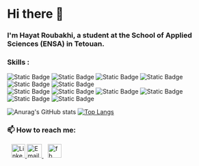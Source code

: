 # Hi there 👋

### I'm Hayat Roubakhi, a student at the School of Applied Sciences (ENSA) in Tetouan.
### Skills :
![Static Badge](https://img.shields.io/badge/react-blue?style=for-the-badge&logo=react)
![Static Badge](https://img.shields.io/badge/html-%23d9534f?style=for-the-badge&logo=html5&logoColor=black)
![Static Badge](https://img.shields.io/badge/java-blue?style=for-the-badge&logo=javascript)
![Static Badge](https://img.shields.io/badge/php-black?style=for-the-badge&logo=php)
![Static Badge](https://img.shields.io/badge/python-%2399aab5?style=for-the-badge&logo=python)
![Static Badge](https://img.shields.io/badge/mysql-%234479A1?style=for-the-badge&logo=mysql&logoColor=black)
<br/>
![Static Badge](https://img.shields.io/badge/mongodb-%2347A248?style=for-the-badge&logo=mongodb&logoColor=black)
![Static Badge](https://img.shields.io/badge/ORACLE%20%20DBA%2011G%20_%20PLSQL-%23F80000?style=for-the-badge&logo=oracle&logoColor=black)
![Static Badge](https://img.shields.io/badge/wordpress-%2321759B?style=for-the-badge&logo=wordpress&logoColor=black)
![Static Badge](https://img.shields.io/badge/css-%231572B6?style=for-the-badge&logo=css3&logoColor=black)   <br/>
![Static Badge](https://img.shields.io/badge/SEO-%2399aab5?style=for-the-badge)
![Static Badge](https://img.shields.io/badge/java-blue?style=for-the-badge)




![Anurag's GitHub stats](https://github-readme-stats.vercel.app/api?username=hayatvyhr&show_icons=true&theme=tokyonight)
[![Top Langs](https://github-readme-stats.vercel.app/api/top-langs/?username=hayatvyhr&layout=donut&theme=tokyonight)](https://github.com/anuraghazra/github-readme-stats)

### 📫 How to reach me:


<div>
  <a href="https://www.linkedin.com/in/hayat-roubakhi-97ba051b3/" style="margin-left: 10px;">
    <img src="https://upload.wikimedia.org/wikipedia/commons/c/ca/LinkedIn_logo_initials.png" alt="LinkedIn" style="width: 32px; height: 32px;">
  </a>
  <a href="mailto:hayat.roubakhi@etu.uae.ac.ma" style="margin-left: 10rpx;">
    <img src="https://cdn4.iconfinder.com/data/icons/social-media-logos-6/512/112-gmail_email_mail-512.png" alt="Email" style="width: 35px; height: 32px;">
  </a>
  <a href="https://www.facebook.com/hayat.roubakhi" style="margin-left: 10px;">
    <img src="https://upload.wikimedia.org/wikipedia/commons/thumb/1/1b/Facebook_icon.svg/2048px-Facebook_icon.svg.png" alt="fb" style="width: 32px; height: 32px;">
  </a>
</div>




<!--
**hayatvyhr/hayatvyhr** is a ✨ _special_ ✨ repository because its `README.md` (this file) appears on your GitHub profile.

Here are some ideas to get you started:

- 🔭 I’m currently working on ...
- 🌱 I’m currently learning ...
- 👯 I’m looking to collaborate on ...
- 🤔 I’m looking for help with ...
- 💬 Ask me about ...
- 📫 How to reach me: ...
- 😄 Pronouns: ...
- ⚡ Fun fact: ...
-->
